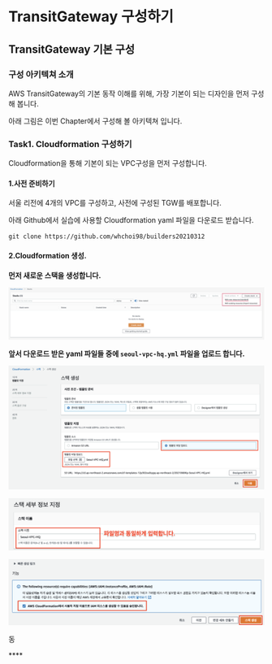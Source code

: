 # TransitGateway 구성하기

## TransitGateway 기본 구성

### 구성 아키텍쳐 소개

AWS TransitGateway의 기본 동작 이해를 위해, 가장 기본이 되는 디자인을 먼저 구성해 봅니다.

아래 그림은 이번 Chapter에서 구성해 볼 아키텍쳐 입니다. 



### Task1. Cloudformation 구성하기

Cloudformation을 통해 기본이 되는 VPC구성을 먼저 구성합니다. 

#### 1.사전 준비하기 

서울 리전에 4개의 VPC를 구성하고, 사전에 구성된 TGW를 배포합니다.

아래 Github에서 실습에 사용할 Cloudformation yaml 파일을 다운로드 받습니다.

```text
git clone https://github.com/whchoi98/builders20210312
```

#### 2.Cloudformation 생성.

**먼저 새로운 스택을 생성합니다.**

![](.gitbook/assets/image%20%282%29.png)

**앞서 다운로드 받은 yaml 파일들 중에 `seoul-vpc-hq.yml` 파일을 업로드 합니다.**

![](.gitbook/assets/image%20%283%29.png)

![](.gitbook/assets/image%20%284%29.png)

![](.gitbook/assets/image%20%285%29.png)

동

\*\*\*\*



